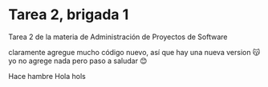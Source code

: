 # Tarea 2, brigada 1
Tarea 2 de la materia de Administración de Proyectos de Software

claramente agregue mucho código nuevo, así que hay una nueva version 😽
yo no agrege nada pero paso a saludar 😊

Hace hambre
Hola hols
